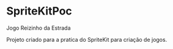 # SpriteKitPoc
Jogo Reizinho da Estrada

Projeto criado para a pratica do SpriteKit para criação de jogos.

